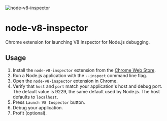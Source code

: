 ![node-v8-inspector](https://github.com/continuationlabs/node-v8-inspector/raw/master/logo128.png)

# node-v8-inspector

Chrome extension for launching V8 Inspector for Node.js debugging.

## Usage

1. Install the `node-v8-inspector` extension from the [Chrome Web Store](https://chrome.google.com/webstore/detail/nodejs-v8-inspector/lfnddfpljnhbneopljflpombpnkfhggl).
2. Run a Node.js application with the `--inspect` command line flag.
3. Open the `node-v8-inspector` extension in Chrome.
4. Verify that `host` and `port` match your application's host and debug port. The default value is 9229, the same default used by Node.js. The host defaults to `localhost`.
5. Press `Launch V8 Inspector` button.
6. Debug your application.
7. Profit (optional).
